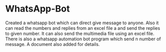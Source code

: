 # WhatsApp-Bot

Created a whatsapp bot which can direct give message to anyone. Also it can read the numbers and replies from an excel file a and send the replies to given number. It can also send the multimedia file using an excel file. There is also a whatsapp automation bot program which send n number of message. A document also added for details.
